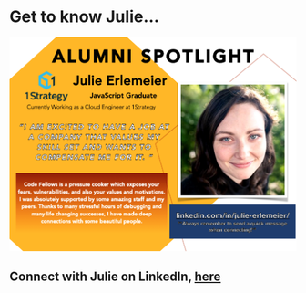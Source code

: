 <!-- <div align="center">  -->

# Get to know Julie...


![Julie](./assets/Julie.png "Julie")

## Connect with Julie on LinkedIn, [here](https://www.linkedin.com/in/julie-erlemeier)

<!-- </div> -->